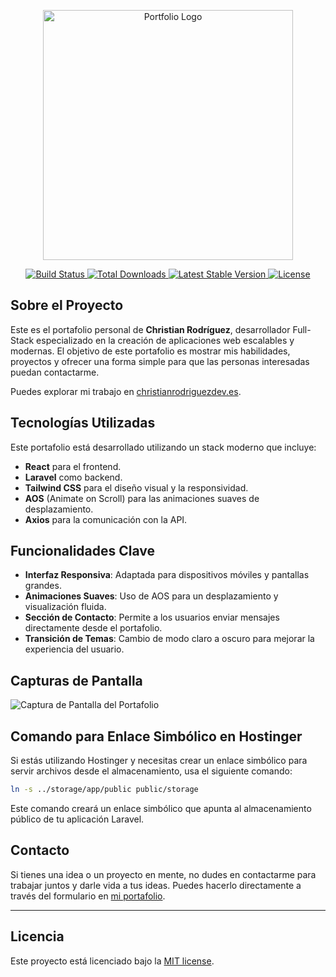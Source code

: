<p align="center">
  <a href="https://christianrodriguezdev.es" target="_blank">
    <img src="/storage/portfolio_logo.svg" width="400" alt="Portfolio Logo">
  </a>
</p>

<p align="center">
  <a href="https://github.com/christianrodriguezdev/portfolio/actions">
    <img src="https://github.com/christianrodriguezdev/portfolio/workflows/tests/badge.svg" alt="Build Status">
  </a>
  <a href="https://packagist.org/packages/christianrodriguezdev/portfolio">
    <img src="https://img.shields.io/packagist/dt/christianrodriguezdev/portfolio" alt="Total Downloads">
  </a>
  <a href="https://packagist.org/packages/christianrodriguezdev/portfolio">
    <img src="https://img.shields.io/packagist/v/christianrodriguezdev/portfolio" alt="Latest Stable Version">
  </a>
  <a href="https://packagist.org/packages/christianrodriguezdev/portfolio">
    <img src="https://img.shields.io/packagist/l/christianrodriguezdev/portfolio" alt="License">
  </a>
</p>

## Sobre el Proyecto

Este es el portafolio personal de **Christian Rodríguez**, desarrollador Full-Stack especializado en la creación de aplicaciones web escalables y modernas. El objetivo de este portafolio es mostrar mis habilidades, proyectos y ofrecer una forma simple para que las personas interesadas puedan contactarme.

Puedes explorar mi trabajo en [christianrodriguezdev.es](https://christianrodriguezdev.es).

## Tecnologías Utilizadas

Este portafolio está desarrollado utilizando un stack moderno que incluye:

- **React** para el frontend.
- **Laravel** como backend.
- **Tailwind CSS** para el diseño visual y la responsividad.
- **AOS** (Animate on Scroll) para las animaciones suaves de desplazamiento.
- **Axios** para la comunicación con la API.

## Funcionalidades Clave

- **Interfaz Responsiva**: Adaptada para dispositivos móviles y pantallas grandes.
- **Animaciones Suaves**: Uso de AOS para un desplazamiento y visualización fluida.
- **Sección de Contacto**: Permite a los usuarios enviar mensajes directamente desde el portafolio.
- **Transición de Temas**: Cambio de modo claro a oscuro para mejorar la experiencia del usuario.

## Capturas de Pantalla

![Captura de Pantalla del Portafolio](https://christianrodriguezdev.es/storage/screenshot_portfolio.png)

## Comando para Enlace Simbólico en Hostinger

Si estás utilizando Hostinger y necesitas crear un enlace simbólico para servir archivos desde el almacenamiento, usa el siguiente comando:

```bash
ln -s ../storage/app/public public/storage 
```

Este comando creará un enlace simbólico que apunta al almacenamiento público de tu aplicación Laravel.

## Contacto

Si tienes una idea o un proyecto en mente, no dudes en contactarme para trabajar juntos y darle vida a tus ideas. Puedes hacerlo directamente a través del formulario en [mi portafolio](https://christianrodriguezdev.es/contact).

---

## Licencia

Este proyecto está licenciado bajo la [MIT license](https://opensource.org/licenses/MIT).

